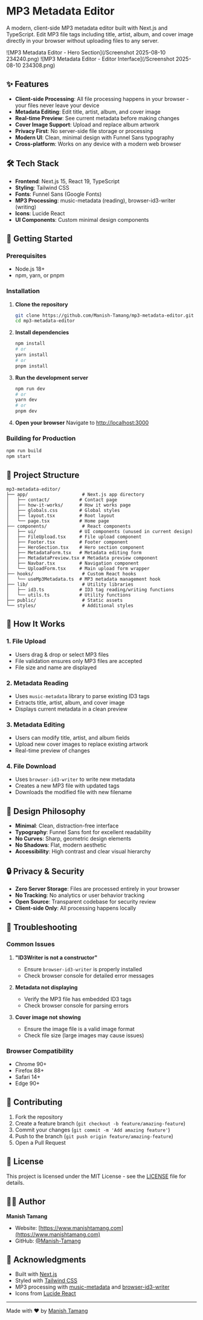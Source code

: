 # MP3 Metadata Editor

A modern, client-side MP3 metadata editor built with Next.js and TypeScript. Edit MP3 file tags including title, artist, album, and cover image directly in your browser without uploading files to any server.

![MP3 Metadata Editor - Hero Section](/Screenshot 2025-08-10 234240.png)
![MP3 Metadata Editor - Editor Interface](/Screenshot 2025-08-10 234308.png)

## ✨ Features

- **Client-side Processing**: All file processing happens in your browser - your files never leave your device
- **Metadata Editing**: Edit title, artist, album, and cover image
- **Real-time Preview**: See current metadata before making changes
- **Cover Image Support**: Upload and replace album artwork
- **Privacy First**: No server-side file storage or processing
- **Modern UI**: Clean, minimal design with Funnel Sans typography
- **Cross-platform**: Works on any device with a modern web browser

## 🛠️ Tech Stack

- **Frontend**: Next.js 15, React 19, TypeScript
- **Styling**: Tailwind CSS
- **Fonts**: Funnel Sans (Google Fonts)
- **MP3 Processing**: music-metadata (reading), browser-id3-writer (writing)
- **Icons**: Lucide React
- **UI Components**: Custom minimal design components

## 🚀 Getting Started

### Prerequisites

- Node.js 18+ 
- npm, yarn, or pnpm

### Installation

1. **Clone the repository**
   ```bash
   git clone https://github.com/Manish-Tamang/mp3-metadata-editor.git
   cd mp3-metadata-editor
   ```

2. **Install dependencies**
   ```bash
   npm install
   # or
   yarn install
   # or
   pnpm install
   ```

3. **Run the development server**
   ```bash
   npm run dev
   # or
   yarn dev
   # or
   pnpm dev
   ```

4. **Open your browser**
   Navigate to [http://localhost:3000](http://localhost:3000)

### Building for Production

```bash
npm run build
npm start
```

## 📁 Project Structure

```
mp3-metadata-editor/
├── app/                    # Next.js app directory
│   ├── contact/           # Contact page
│   ├── how-it-works/      # How it works page
│   ├── globals.css        # Global styles
│   ├── layout.tsx         # Root layout
│   └── page.tsx           # Home page
├── components/             # React components
│   ├── ui/                # UI components (unused in current design)
│   ├── FileUpload.tsx     # File upload component
│   ├── Footer.tsx         # Footer component
│   ├── HeroSection.tsx    # Hero section component
│   ├── MetadataForm.tsx   # Metadata editing form
│   ├── MetadataPreview.tsx # Metadata preview component
│   ├── Navbar.tsx         # Navigation component
│   └── UploadForm.tsx     # Main upload form wrapper
├── hooks/                  # Custom React hooks
│   └── useMp3Metadata.ts  # MP3 metadata management hook
├── lib/                    # Utility libraries
│   ├── id3.ts             # ID3 tag reading/writing functions
│   └── utils.ts           # Utility functions
├── public/                 # Static assets
└── styles/                 # Additional styles
```

## 🔧 How It Works

### 1. File Upload
- Users drag & drop or select MP3 files
- File validation ensures only MP3 files are accepted
- File size and name are displayed

### 2. Metadata Reading
- Uses `music-metadata` library to parse existing ID3 tags
- Extracts title, artist, album, and cover image
- Displays current metadata in a clean preview

### 3. Metadata Editing
- Users can modify title, artist, and album fields
- Upload new cover images to replace existing artwork
- Real-time preview of changes

### 4. File Download
- Uses `browser-id3-writer` to write new metadata
- Creates a new MP3 file with updated tags
- Downloads the modified file with new filename

## 🎨 Design Philosophy

- **Minimal**: Clean, distraction-free interface
- **Typography**: Funnel Sans font for excellent readability
- **No Curves**: Sharp, geometric design elements
- **No Shadows**: Flat, modern aesthetic
- **Accessibility**: High contrast and clear visual hierarchy

## 🔒 Privacy & Security

- **Zero Server Storage**: Files are processed entirely in your browser
- **No Tracking**: No analytics or user behavior tracking
- **Open Source**: Transparent codebase for security review
- **Client-side Only**: All processing happens locally

## 🐛 Troubleshooting

### Common Issues

1. **"ID3Writer is not a constructor"**
   - Ensure `browser-id3-writer` is properly installed
   - Check browser console for detailed error messages

2. **Metadata not displaying**
   - Verify the MP3 file has embedded ID3 tags
   - Check browser console for parsing errors

3. **Cover image not showing**
   - Ensure the image file is a valid image format
   - Check file size (large images may cause issues)

### Browser Compatibility

- Chrome 90+
- Firefox 88+
- Safari 14+
- Edge 90+

## 🤝 Contributing

1. Fork the repository
2. Create a feature branch (`git checkout -b feature/amazing-feature`)
3. Commit your changes (`git commit -m 'Add amazing feature'`)
4. Push to the branch (`git push origin feature/amazing-feature`)
5. Open a Pull Request

## 📄 License

This project is licensed under the MIT License - see the [LICENSE](LICENSE) file for details.

## 👨‍💻 Author

**Manish Tamang**
- Website: [https://www.manishtamang.com](https://www.manishtamang.com)
- GitHub: [@Manish-Tamang](https://github.com/Manish-Tamang)

## 🙏 Acknowledgments

- Built with [Next.js](https://nextjs.org/)
- Styled with [Tailwind CSS](https://tailwindcss.com/)
- MP3 processing with [music-metadata](https://github.com/Borewit/music-metadata) and [browser-id3-writer](https://github.com/egoroof/browser-id3-writer)
- Icons from [Lucide React](https://lucide.dev/)

---

Made with ❤️ by [Manish Tamang](https://www.manishtamang.com)
